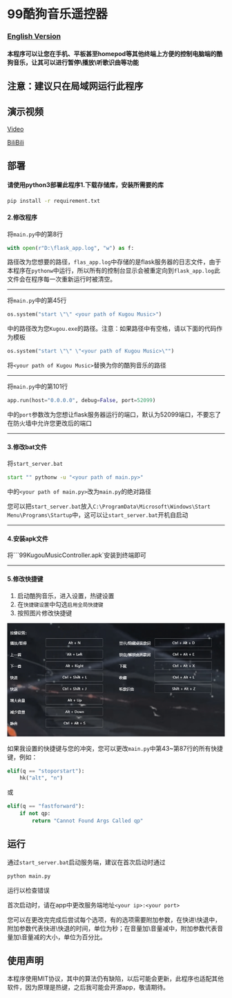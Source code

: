 # 99酷狗音乐遥控器

### [English Version](https://github.com/windows99-hue/99KugouMuzicController/blob/main/readme-eng.md)

#### 本程序可以让您在手机、平板甚至homepod等其他终端上方便的控制电脑端的酷狗音乐，让其可以进行暂停\播放\听歌识曲等功能

## 注意：建议只在局域网运行此程序

## 演示视频

[Video](https://github.com/windows99-hue/99KugouMuzicController/blob/main/video.mp4)

[BiliBili]( https://b23.tv/9TIvBpT)

## 部署

#### 请使用python3部署此程序1.下载存储库，安装所需要的库

~~~bash
pip install -r requirement.txt
~~~

#### 2.修改程序

将```main.py```中的第8行

~~~python
with open(r"D:\flask_app.log", "w") as f:
~~~

路径改为您想要的路径，```flas_app.log```中存储的是flask服务器的日志文件，由于本程序在```pythonw```中运行，所以所有的控制台显示会被重定向到```flask_app.log```此文件会在程序每一次重新运行时被清空。

---------

将`main.py`中的第45行

```python
os.system("start \"\" <your path of Kugou Music>")
```

中的路径改为您`Kugou.exe`的路径。注意：如果路径中有空格，请以下面的代码作为模板

~~~python
os.system("start \"\" \"<your path of Kugou Music>\"")
~~~

将`<your path of Kugou Music>`替换为你的酷狗音乐的路径

---------

将```main.py```中的第101行

~~~python
app.run(host="0.0.0.0", debug=False, port=52099)
~~~

中的```port```参数改为您想让flask服务器运行的端口，默认为52099端口，不要忘了在防火墙中允许您更改后的端口

----------------

#### 3.修改bat文件

将```start_server.bat```

~~~bat
start "" pythonw -u "<your path of main.py>"
~~~

中的`<your path of main.py>`改为`main.py`的绝对路径

您可以把`start_server.bat`放入`C:\ProgramData\Microsoft\Windows\Start Menu\Programs\Startup`中，这可以让`start_server.bat`开机自启动

---------

#### 4.安装apk文件

将```99KugouMusicController.apk`安装到终端即可

--------------

#### 5.修改快捷键

1. 启动酷狗音乐，进入设置，热键设置
2. 在`快捷键设置`中勾选`启用全局快捷键`
3. 按照图片修改快捷键

![热键设置](https://raw.githubusercontent.com/windows99-hue/99KugouMuzicController/refs/heads/main/hotkey.png)

如果我设置的快捷键与您的冲突，您可以更改`main.py`中第43~第87行的所有快捷键，例如：

~~~python
elif(q == "stoporstart"):
    hk("alt", "n")
~~~

或

~~~python
elif(q == "fastforward"):
    if not qp:
        return "Cannot Found Args Called qp"
~~~

## 运行

通过`start_server.bat`启动服务端，建议在首次启动时通过

~~~bash
python main.py
~~~

运行以检查错误

首次启动时，请在app中更改服务端地址`<your ip>:<your port>`

您可以在更改完完成后尝试每个选项，有的选项需要附加参数，在快进\快退中，附加参数代表快进\快退的时间，单位为秒；在音量加\音量减中，附加参数代表音量加\音量减的大小，单位为百分比。

## 使用声明

本程序使用MIT协议，其中的算法仍有缺陷，以后可能会更新，此程序也适配其他软件，因为原理是热键，之后我可能会开源app，敬请期待。
